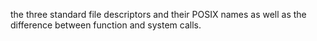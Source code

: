the three standard file descriptors and their POSIX names as well as the difference between function and system calls.

